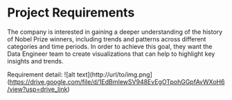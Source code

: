 # Project Requirements
The company is interested in gaining a deeper understanding of the history of Nobel Prize winners, including trends and patterns across different categories and time periods. In order to achieve this goal, they want the Data Engineer team to create visualizations that can help to highlight key insights and trends.

Requirement detail:
![alt text](http://url/to/img.png](https://drive.google.com/file/d/1EdBmIewSV948EvEgOTpohGGpfAvWXoH6/view?usp=drive_link)
